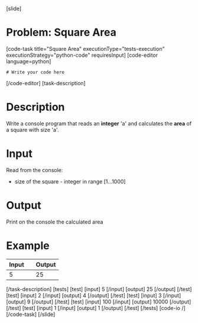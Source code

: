 [slide]
# Problem: Square Area
[code-task title="Square Area" executionType="tests-execution" executionStrategy="python-code" requiresInput]
[code-editor language=python]
```
# Write your code here
```
[/code-editor]
[task-description]
# Description

Write a console program that reads an **integer** \'a\' and calculates the **area** of a square with size \'a\'.

# Input

Read from the console:
- size of the square - integer in range \[1...1000\]

# Output

Print on the console the calculated area

# Example

| **Input** | | **Output** |
| --- | --- | --- |
| 5 | | 25 |
[/task-description]
[tests]
[test]
[input]
5
[/input]
[output]
25
[/output]
[/test]
[test]
[input]
2
[/input]
[output]
4
[/output]
[/test]
[test]
[input]
3
[/input]
[output]
9
[/output]
[/test]
[test]
[input]
100
[/input]
[output]
10000
[/output]
[/test]
[test]
[input]
1
[/input]
[output]
1
[/output]
[/test]
[/tests]
[code-io /]
[/code-task]
[/slide]